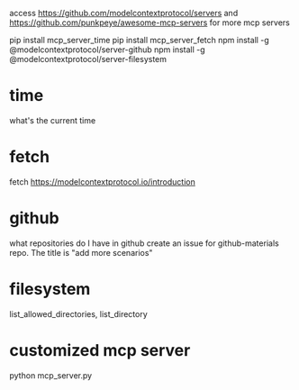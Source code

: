 access https://github.com/modelcontextprotocol/servers and https://github.com/punkpeye/awesome-mcp-servers for more mcp servers

pip install mcp_server_time
pip install mcp_server_fetch
npm install -g @modelcontextprotocol/server-github
npm install -g @modelcontextprotocol/server-filesystem


# time
what's the current time

# fetch
fetch https://modelcontextprotocol.io/introduction

# github
what repositories do I have in github
create an issue for github-materials repo. The title is "add more scenarios"

# filesystem
list_allowed_directories, list_directory

# customized mcp server
python mcp_server.py